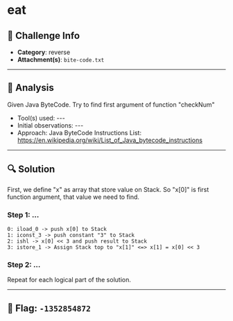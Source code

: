 # eat

## 🧩 Challenge Info

- **Category**: reverse
- **Attachment(s)**: `bite-code.txt`

---

## 🧠 Analysis

Given Java ByteCode. Try to find first argument of function "checkNum"

- Tool(s) used: ---
- Initial observations: ---
- Approach: Java ByteCode Instructions List: https://en.wikipedia.org/wiki/List_of_Java_bytecode_instructions

---

## 🔍 Solution

First, we define "x" as array that store value on Stack.
So "x[0]" is first function argument, that value we need to find.

### Step 1: ...
```
0: iload_0 -> push x[0] to Stack
1: iconst_3 -> push constant "3" to Stack
2: ishl -> x[0] << 3 and push result to Stack
3: istore_1 -> Assign Stack top to "x[1]" <=> x[1] = x[0] << 3
```

### Step 2: ...
Repeat for each logical part of the solution.

---

## 🔑 Flag: `-1352854872`
